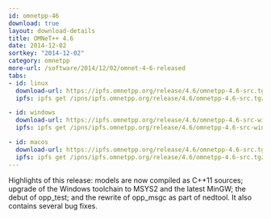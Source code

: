 ```yaml
---
id: omnetpp-46
download: true
layout: download-details
title: OMNeT++ 4.6
date: 2014-12-02
sortkey: "2014-12-02"
category: omnetpp
more-url: /software/2014/12/02/omnet-4-6-released
tabs:
- id: linux
  download-url: https://ipfs.omnetpp.org/release/4.6/omnetpp-4.6-src.tgz
  ipfs: ipfs get /ipns/ipfs.omnetpp.org/release/4.6/omnetpp-4.6-src.tgz

- id: windows
  download-url: https://ipfs.omnetpp.org/release/4.6/omnetpp-4.6-src-windows.zip
  ipfs: ipfs get /ipns/ipfs.omnetpp.org/release/4.6/omnetpp-4.6-src-windows.zip

- id: macos
  download-url: https://ipfs.omnetpp.org/release/4.6/omnetpp-4.6-src.tgz
  ipfs: ipfs get /ipns/ipfs.omnetpp.org/release/4.6/omnetpp-4.6-src.tgz
---
```


Highlights of this release: models are now compiled as C++11 sources; upgrade of
the Windows toolchain to MSYS2 and the latest MinGW; the debut of opp_test; and
the rewrite of opp_msgc as part of nedtool. It also contains several bug fixes.

